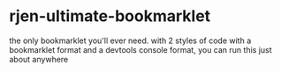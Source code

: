 # rjen-ultimate-bookmarklet
the only bookmarklet you'll ever need. with 2 styles of code with a bookmarklet format and a devtools console format, you can run this just about anywhere
